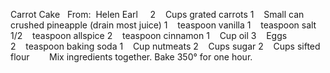 Carrot Cake
 
From:  Helen Earl
 
 
2    Cups grated carrots
1    Small can crushed pineapple (drain most juice)
1    teaspoon vanilla
1    teaspoon salt
1/2    teaspoon allspice
2    teaspoon cinnamon
1    Cup oil
3    Eggs
2    teaspoon baking soda
1    Cup nutmeats
2    Cups sugar
2    Cups sifted flour
    
 
Mix ingredients together.
Bake 350° for one hour.
 

